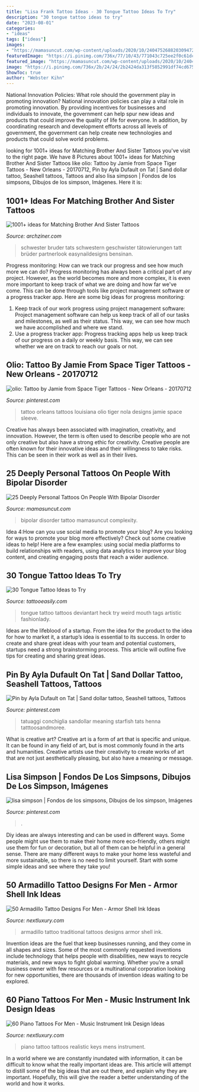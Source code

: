 ```yaml
---
title: "Lisa Frank Tattoo Ideas - 30 Tongue Tattoo Ideas To Try"
description: "30 tongue tattoo ideas to try"
date: "2023-08-01"
categories:
- "ideas"
tags: ["ideas"]
images:
- "https://mamasuncut.com/wp-content/uploads/2020/10/2404752688203094728_19573062638_Xgzsc.jpg?x88529"
featuredImage: "https://i.pinimg.com/736x/77/10/43/771043c725ee2f0c61dc2eb01ce28838.jpg"
featured_image: "https://mamasuncut.com/wp-content/uploads/2020/10/2404752688203094728_19573062638_Xgzsc.jpg?x88529"
image: "https://i.pinimg.com/736x/2b/24/24/2b2424da313f5852991df74cd675aaed--lacey-sea.jpg"
ShowToc: true
author: "Webster Kihn"
---
```



National Innovation Policies: What role should the government play in promoting innovation?
National innovation policies can play a vital role in promoting innovation. By providing incentives for businesses and individuals to innovate, the government can help spur new ideas and products that could improve the quality of life for everyone. In addition, by coordinating research and development efforts across all levels of government, the government can help create new technologies and products that could solve world problems.

	

		
looking for 1001+ ideas for Matching Brother And Sister Tattoos you've visit to the right page. We have 8 Pictures about 1001+ ideas for Matching Brother And Sister Tattoos like olio: Tattoo by Jamie from Space Tiger Tattoos - New Orleans - 20170712, Pin by Ayla Dufault on Tat | Sand dollar tattoo, Seashell tattoos, Tattoos and also lisa simpson | Fondos de los simpsons, Dibujos de los simpson, Imágenes. Here it is:
		
    
## 1001+ Ideas For Matching Brother And Sister Tattoos

<img loading=lazy src="https://archziner.com/wp-content/uploads/2020/06/brother-and-sister-matching-tattoos-no-one-of-two-and-numer-two-of-two-inside-arm-small-tattoos.jpg" onerror="this.onerror=null;this.src='https://tse3.mm.bing.net/th?id=OIP.OcGRe7Hxdv0vB3Le9Rp3fgHaJ3&amp;pid=15.1';" alt="1001+ ideas for Matching Brother And Sister Tattoos">

_Source: archziner.com_

>schwester bruder tats schwestern geschwister tätowierungen tatt brüder partnerlook easynaildesigns bensinan. 

	

Progress monitoring: How can we track our progress and see how much more we can do?
Progress monitoring has always been a critical part of any project. However, as the world becomes more and more complex, it is even more important to keep track of what we are doing and how far we've come. This can be done through tools like project management software or a progress tracker app. Here are some big ideas for progress monitoring: 
1. Keep track of our work progress using project management software: Project management software can help us keep track of all of our tasks and milestones, as well as their status. This way, we can see how much we have accomplished and where we stand. 
2. Use a progress tracker app: Progress tracking apps help us keep track of our progress on a daily or weekly basis. This way, we can see whether we are on track to reach our goals or not. 

    
## Olio: Tattoo By Jamie From Space Tiger Tattoos - New Orleans - 20170712

<img loading=lazy src="https://i.pinimg.com/736x/77/10/43/771043c725ee2f0c61dc2eb01ce28838.jpg" onerror="this.onerror=null;this.src='https://tse4.mm.bing.net/th?id=OIP.FWXboVVeMMAgWO0m8C9vPQHaHc&amp;pid=15.1';" alt="olio: Tattoo by Jamie from Space Tiger Tattoos - New Orleans - 20170712">

_Source: pinterest.com_

>tattoo orleans tattoos louisiana olio tiger nola designs jamie space sleeve. 

	

Creative has always been associated with imagination, creativity, and innovation. However, the term is often used to describe people who are not only creative but also have a strong ethic for creativity. Creative people are often known for their innovative ideas and their willingness to take risks. This can be seen in their work as well as in their lives.

    
## 25 Deeply Personal Tattoos On People With Bipolar Disorder

<img loading=lazy src="https://mamasuncut.com/wp-content/uploads/2020/10/2404752688203094728_19573062638_Xgzsc.jpg?x88529" onerror="this.onerror=null;this.src='https://tse1.mm.bing.net/th?id=OIP.Dxs8I9vxFjCg29cL5JJMGwHaI8&amp;pid=15.1';" alt="25 Deeply Personal Tattoos On People With Bipolar Disorder">

_Source: mamasuncut.com_

>bipolar disorder tattoo mamasuncut complexity. 

	

Idea 4:How can you use social media to promote your blog?
Are you looking for ways to promote your blog more effectively? Check out some creative ideas to help! Here are a few examples: using social media platforms to build relationships with readers, using data analytics to improve your blog content, and creating engaging posts that reach a wider audience.

    
## 30 Tongue Tattoo Ideas To Try

<img loading=lazy src="http://www.tattooeasily.com/wp-content/uploads/2013/07/tongue-tattoo-24.jpg" onerror="this.onerror=null;this.src='https://tse1.mm.bing.net/th?id=OIP._kpu8TNnjsitz6lYA25FYgHaKs&amp;pid=15.1';" alt="30 Tongue Tattoo Ideas to Try">

_Source: tattooeasily.com_

>tongue tattoo tattoos deviantart heck try weird mouth tags artistic fashionlady. 

	

Ideas are the lifeblood of a startup. From the idea for the product to the idea for how to market it, a startup’s idea is essential to its success. In order to create and share great ideas with your team and potential customers, startups need a strong brainstorming process. This article will outline five tips for creating and sharing great ideas.

    
## Pin By Ayla Dufault On Tat | Sand Dollar Tattoo, Seashell Tattoos, Tattoos

<img loading=lazy src="https://i.pinimg.com/736x/2b/24/24/2b2424da313f5852991df74cd675aaed--lacey-sea.jpg" onerror="this.onerror=null;this.src='https://tse3.mm.bing.net/th?id=OIP.GkUu2fuGgIGG8eKnMxIHfAEsEs&amp;pid=15.1';" alt="Pin by Ayla Dufault on Tat | Sand dollar tattoo, Seashell tattoos, Tattoos">

_Source: pinterest.com_

>tatuaggi conchiglia sandollar meaning starfish tats henna tatttoosandmoree. 

	

What is creative art?
Creative art is a form of art that is specific and unique. It can be found in any field of art, but is most commonly found in the arts and humanities. Creative artists use their creativity to create works of art that are not just aesthetically pleasing, but also have a meaning or message.

    
## Lisa Simpson | Fondos De Los Simpsons, Dibujos De Los Simpson, Imágenes

<img loading=lazy src="https://i.pinimg.com/736x/4d/f4/f7/4df4f7a4a079830346f4ec550bfab75e.jpg" onerror="this.onerror=null;this.src='https://tse4.mm.bing.net/th?id=OIP.REVLjEWr5EkWJ395U_wjoQAAAA&amp;pid=15.1';" alt="lisa simpson | Fondos de los simpsons, Dibujos de los simpson, Imágenes">

_Source: pinterest.com_

>. 

	

Diy ideas are always interesting and can be used in different ways. Some people might use them to make their home more eco-friendly, others might use them for fun or decoration, but all of them can be helpful in a general sense. There are many different ways to make your home less wasteful and more sustainable, so there is no need to limit yourself. Start with some simple ideas and see where they take you!

    
## 50 Armadillo Tattoo Designs For Men - Armor Shell Ink Ideas

<img loading=lazy src="http://nextluxury.com/wp-content/uploads/leg-retro-traditional-small-armadillo-tattoos-for-males.jpg" onerror="this.onerror=null;this.src='https://tse3.mm.bing.net/th?id=OIP.2FOIL6KWHwSGYxC3Ty41NgHaHa&amp;pid=15.1';" alt="50 Armadillo Tattoo Designs For Men - Armor Shell Ink Ideas">

_Source: nextluxury.com_

>armadillo tattoo traditional tattoos designs armor shell ink. 

	

Invention ideas are the fuel that keep businesses running, and they come in all shapes and sizes. Some of the most commonly requested inventions include technology that helps people with disabilities, new ways to recycle materials, and new ways to fight global warming. Whether you’re a small business owner with few resources or a multinational corporation looking for new opportunities, there are thousands of invention ideas waiting to be explored.

    
## 60 Piano Tattoos For Men - Music Instrument Ink Design Ideas

<img loading=lazy src="http://nextluxury.com/wp-content/uploads/hyper-realistic-piano-keys-with-player-mens-3d-arm-tattoo-ideas.jpg" onerror="this.onerror=null;this.src='https://tse2.mm.bing.net/th?id=OIP.pYqZozDKf0Ho_ER6H9u6EgHaGw&amp;pid=15.1';" alt="60 Piano Tattoos For Men - Music Instrument Ink Design Ideas">

_Source: nextluxury.com_

>piano tattoo tattoos realistic keys mens instrument. 

	

In a world where we are constantly inundated with information, it can be difficult to know what the really important ideas are. This article will attempt to distill some of the big ideas that are out there, and explain why they are important. Hopefully, this will give the reader a better understanding of the world and how it works.

